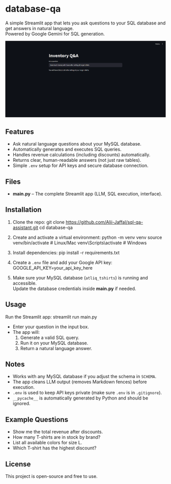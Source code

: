 # database-qa

A simple Streamlit app that lets you ask questions to your SQL database and get answers in natural language.  
Powered by Google Gemini for SQL generation.

![App Screenshot](sample.png)

## Features
- Ask natural language questions about your MySQL database.
- Automatically generates and executes SQL queries.
- Handles revenue calculations (including discounts) automatically.
- Returns clear, human-readable answers (not just raw tables).
- Simple `.env` setup for API keys and secure database connection.

## Files
- **main.py** – The complete Streamlit app (LLM, SQL execution, interface).

## Installation
1. Clone the repo:
   git clone https://github.com/Alii-Jaffal/sql-qa-assistant.git
   cd database-qa

2. Create and activate a virtual environment:
   python -m venv venv
   source venv/bin/activate   # Linux/Mac
   venv\Scripts\activate      # Windows

3. Install dependencies:
   pip install -r requirements.txt

4. Create a `.env` file and add your Google API key:
   GOOGLE_API_KEY=your_api_key_here

5. Make sure your MySQL database (`atliq_tshirts`) is running and accessible.  
   Update the database credentials inside **main.py** if needed.

## Usage
Run the Streamlit app:
streamlit run main.py


- Enter your question in the input box.
- The app will:
  1. Generate a valid SQL query.
  2. Run it on your MySQL database.
  3. Return a natural language answer.

## Notes
- Works with any MySQL database if you adjust the schema in `SCHEMA`.
- The app cleans LLM output (removes Markdown fences) before execution.
- `.env` is used to keep API keys private (make sure `.env` is in `.gitignore`).
- `__pycache__` is automatically generated by Python and should be ignored.

## Example Questions
- Show me the total revenue after discounts.  
- How many T-shirts are in stock by brand?  
- List all available colors for size L.  
- Which T-shirt has the highest discount?  

## License
This project is open-source and free to use.
